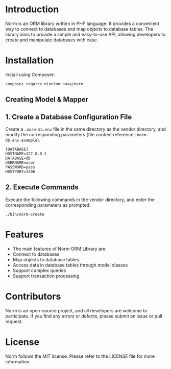 # Introduction

Norm is an ORM library written in PHP language. 
It provides a convenient way to connect to databases and map objects to database tables. 
The library aims to provide a simple and easy-to-use API, allowing developers to create and manipulate databases with ease.


# Installation

Install using Composer:

```shell
composer require nineton-nasa/norm
```

## Creating Model & Mapper

## 1. Create a Database Configuration File

Create a `.norm-db.env` file in the same directory as the vendor directory, and modify the corresponding parameters (file content reference `.norm-db.env.example`).

```dotenv
[DATABASE]
HOSTNAME=127.0.0.1
DATABASE=db
USERNAME=user
PASSWORD=pass
HOSTPORT=3306
```

## 2. Execute Commands

Execute the following commands in the vendor directory, and enter the corresponding parameters as prompted:

```shell
./bin/norm-create
```

# Features

- The main features of Norm ORM Library are:
- Connect to databases
- Map objects to database tables
- Access data in database tables through model classes
- Support complex queries
- Support transaction processing

# Contributors

Norm is an open-source project, and all developers are welcome to participate. 
If you find any errors or defects, please submit an issue or pull request.

# License
Norm follows the MIT license. Please refer to the LICENSE file for more information.

